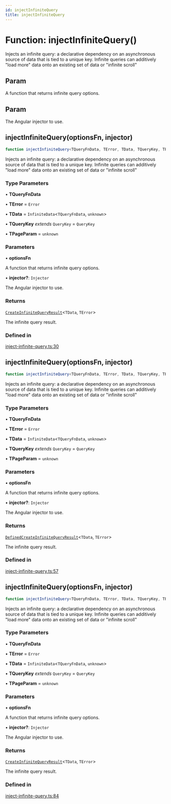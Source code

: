 ```yaml
---
id: injectInfiniteQuery
title: injectInfiniteQuery
---
```


# Function: injectInfiniteQuery()

Injects an infinite query: a declarative dependency on an asynchronous source of data that is tied to a unique key.
Infinite queries can additively "load more" data onto an existing set of data or "infinite scroll"

## Param

A function that returns infinite query options.

## Param

The Angular injector to use.

## injectInfiniteQuery(optionsFn, injector)

```ts
function injectInfiniteQuery<TQueryFnData, TError, TData, TQueryKey, TPageParam>(optionsFn, injector?): CreateInfiniteQueryResult<TData, TError>
```

Injects an infinite query: a declarative dependency on an asynchronous source of data that is tied to a unique key.
Infinite queries can additively "load more" data onto an existing set of data or "infinite scroll"

### Type Parameters

• **TQueryFnData**

• **TError** = `Error`

• **TData** = `InfiniteData`\<`TQueryFnData`, `unknown`\>

• **TQueryKey** *extends* `QueryKey` = `QueryKey`

• **TPageParam** = `unknown`

### Parameters

• **optionsFn**

A function that returns infinite query options.

• **injector?**: `Injector`

The Angular injector to use.

### Returns

[`CreateInfiniteQueryResult`](CreateInfiniteQueryResult.md)\<`TData`, `TError`\>

The infinite query result.

### Defined in

[inject-infinite-query.ts:30](https://github.com/TanStack/query/blob/27861961bbb36e9bc25fcd45cff21b5645f02f9b/packages/angular-query-experimental/src/inject-infinite-query.ts#L30)

## injectInfiniteQuery(optionsFn, injector)

```ts
function injectInfiniteQuery<TQueryFnData, TError, TData, TQueryKey, TPageParam>(optionsFn, injector?): DefinedCreateInfiniteQueryResult<TData, TError>
```

Injects an infinite query: a declarative dependency on an asynchronous source of data that is tied to a unique key.
Infinite queries can additively "load more" data onto an existing set of data or "infinite scroll"

### Type Parameters

• **TQueryFnData**

• **TError** = `Error`

• **TData** = `InfiniteData`\<`TQueryFnData`, `unknown`\>

• **TQueryKey** *extends* `QueryKey` = `QueryKey`

• **TPageParam** = `unknown`

### Parameters

• **optionsFn**

A function that returns infinite query options.

• **injector?**: `Injector`

The Angular injector to use.

### Returns

[`DefinedCreateInfiniteQueryResult`](DefinedCreateInfiniteQueryResult.md)\<`TData`, `TError`\>

The infinite query result.

### Defined in

[inject-infinite-query.ts:57](https://github.com/TanStack/query/blob/27861961bbb36e9bc25fcd45cff21b5645f02f9b/packages/angular-query-experimental/src/inject-infinite-query.ts#L57)

## injectInfiniteQuery(optionsFn, injector)

```ts
function injectInfiniteQuery<TQueryFnData, TError, TData, TQueryKey, TPageParam>(optionsFn, injector?): CreateInfiniteQueryResult<TData, TError>
```

Injects an infinite query: a declarative dependency on an asynchronous source of data that is tied to a unique key.
Infinite queries can additively "load more" data onto an existing set of data or "infinite scroll"

### Type Parameters

• **TQueryFnData**

• **TError** = `Error`

• **TData** = `InfiniteData`\<`TQueryFnData`, `unknown`\>

• **TQueryKey** *extends* `QueryKey` = `QueryKey`

• **TPageParam** = `unknown`

### Parameters

• **optionsFn**

A function that returns infinite query options.

• **injector?**: `Injector`

The Angular injector to use.

### Returns

[`CreateInfiniteQueryResult`](CreateInfiniteQueryResult.md)\<`TData`, `TError`\>

The infinite query result.

### Defined in

[inject-infinite-query.ts:84](https://github.com/TanStack/query/blob/27861961bbb36e9bc25fcd45cff21b5645f02f9b/packages/angular-query-experimental/src/inject-infinite-query.ts#L84)
